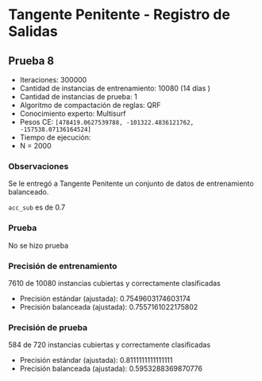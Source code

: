 # Tangente Penitente - Registro de Salidas

## Prueba 8

- Iteraciones: 300000
- Cantidad de instancias de entrenamiento: 10080 (14 días )
- Cantidad de instancias de prueba: 1
- Algoritmo de compactación de reglas: QRF
- Conocimiento experto: Multisurf
- Pesos CE: `[478419.0627539788, -101322.4836121762, -157538.07136164524]`
- Tiempo de ejecución:  
- N = 2000



### Observaciones

Se le entregó a Tangente Penitente un conjunto de datos de entrenamiento balanceado. 

`acc_sub` es de 0.7 



### Prueba

No se hizo prueba



### Precisión  de entrenamiento

7610 de 10080 instancias cubiertas y correctamente clasificadas

- Precisión estándar (ajustada): 0.7549603174603174
- Precisión balanceada (ajustada): 0.7557161022175802



### Precisión de prueba

584 de 720 instancias cubiertas y correctamente clasificadas

- Precisión estándar (ajustada): 0.8111111111111111
- Precisión balanceada (ajustada): 0.5953288369870776

